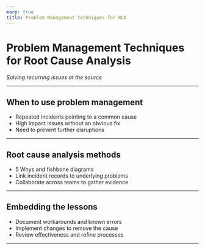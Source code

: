 ```yaml
---
marp: true
title: Problem Management Techniques for RCA
---
```


# Problem Management Techniques for Root Cause Analysis
*Solving recurring issues at the source*

---

## When to use problem management
- Repeated incidents pointing to a common cause
- High impact issues without an obvious fix
- Need to prevent further disruptions

---

## Root cause analysis methods
- 5 Whys and fishbone diagrams
- Link incident records to underlying problems
- Collaborate across teams to gather evidence

---

## Embedding the lessons
- Document workarounds and known errors
- Implement changes to remove the cause
- Review effectiveness and refine processes

---
